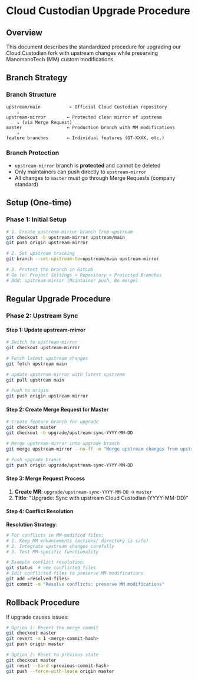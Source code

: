 # Cloud Custodian Upgrade Procedure

## Overview
This document describes the standardized procedure for upgrading our Cloud Custodian fork with upstream changes while preserving ManomanoTech (MM) custom modifications.

## Branch Strategy

### Branch Structure
```
upstream/main           ← Official Cloud Custodian repository
    ↓
upstream-mirror        ← Protected clean mirror of upstream
    ↓ (via Merge Request)
master                 ← Production branch with MM modifications
    ↓
feature branches       ← Individual features (GT-XXXX, etc.)
```

### Branch Protection
- `upstream-mirror` branch is **protected** and cannot be deleted
- Only maintainers can push directly to `upstream-mirror`
- All changes to `master` must go through Merge Requests (company standard)

## Setup (One-time)

### Phase 1: Initial Setup
```bash
# 1. Create upstream-mirror branch from upstream
git checkout -b upstream-mirror upstream/main
git push origin upstream-mirror

# 2. Set upstream tracking
git branch --set-upstream-to=upstream/main upstream-mirror

# 3. Protect the branch in GitLab
# Go to: Project Settings > Repository > Protected Branches
# Add: upstream-mirror (Maintainer push, No merge)
```

## Regular Upgrade Procedure

### Phase 2: Upstream Sync

#### Step 1: Update upstream-mirror
```bash
# Switch to upstream-mirror
git checkout upstream-mirror

# Fetch latest upstream changes
git fetch upstream main

# Update upstream-mirror with latest upstream
git pull upstream main

# Push to origin
git push origin upstream-mirror
```

#### Step 2: Create Merge Request for Master
```bash
# Create feature branch for upgrade
git checkout master
git checkout -b upgrade/upstream-sync-YYYY-MM-DD

# Merge upstream-mirror into upgrade branch
git merge upstream-mirror --no-ff -m "Merge upstream changes from upstream-mirror"

# Push upgrade branch
git push origin upgrade/upstream-sync-YYYY-MM-DD
```

#### Step 3: Merge Request Process
1. **Create MR**: `upgrade/upstream-sync-YYYY-MM-DD` → `master`
2. **Title**: "Upgrade: Sync with upstream Cloud Custodian (YYYY-MM-DD)"

#### Step 4: Conflict Resolution

**Resolution Strategy**:
```bash
# For conflicts in MM-modified files:
# 1. Keep MM enhancements (actions/ directory is safe)
# 2. Integrate upstream changes carefully
# 3. Test MM-specific functionality

# Example conflict resolution:
git status  # See conflicted files
# Edit conflicted files to preserve MM modifications
git add <resolved-files>
git commit -m "Resolve conflicts: preserve MM modifications"
```



## Rollback Procedure

If upgrade causes issues:

```bash
# Option 1: Revert the merge commit
git checkout master
git revert -m 1 <merge-commit-hash>
git push origin master

# Option 2: Reset to previous state
git checkout master
git reset --hard <previous-commit-hash>
git push --force-with-lease origin master
```
